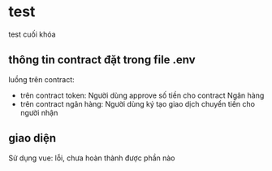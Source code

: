 # test
test cuối khóa

## thông tin contract đặt trong file .env
luồng trên contract: 
- trên contract token: Người dùng approve số tiền cho contract Ngân hàng
- trên contract ngân hàng: Người dùng ký tạo giao dịch chuyển tiền cho người nhận

## giao diện
Sử dụng vue:
lỗi, chưa hoàn thành được phần nào